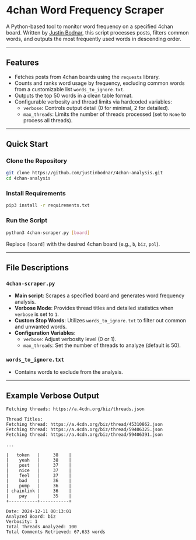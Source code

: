 # 4chan Word Frequency Scraper

A Python-based tool to monitor word frequency on a specified 4chan board. Written by [Justin Bodnar](https://justinbodnar.com), this script processes posts, filters common words, and outputs the most frequently used words in descending order.

---

## Features
- Fetches posts from 4chan boards using the `requests` library.
- Counts and ranks word usage by frequency, excluding common words from a customizable list `words_to_ignore.txt`.
- Outputs the top 50 words in a clean table format.
- Configurable verbosity and thread limits via hardcoded variables:
  - `verbose`: Controls output detail (0 for minimal, 2 for detailed).
  - `max_threads`: Limits the number of threads processed (set to `None` to process all threads).

---

## Quick Start

### Clone the Repository
```bash
git clone https://github.com/justinbodnar/4chan-analysis.git
cd 4chan-analysis
```

### Install Requirements
```bash
pip3 install -r requirements.txt
```

### Run the Script
```bash
python3 4chan-scraper.py [board]
```
Replace `[board]` with the desired 4chan board (e.g., `b`, `biz`, `pol`).

---

## File Descriptions

### `4chan-scraper.py`
- **Main script**: Scrapes a specified board and generates word frequency analysis.
- **Verbose Mode**: Provides thread titles and detailed statistics when `verbose` is set to `1`.
- **Custom Stop Words**: Utilizes `words_to_ignore.txt` to filter out common and unwanted words.
- **Configuration Variables**:
  - `verbose`: Adjust verbosity level (0 or 1).
  - `max_threads`: Set the number of threads to analyze (default is 50).

### `words_to_ignore.txt`
- Contains words to exclude from the analysis.

---

## Example Verbose Output
```plaintext
Fetching threads: https://a.4cdn.org/biz/threads.json

Thread Titles:
Fetching thread: https://a.4cdn.org/biz/thread/45310862.json
Fetching thread: https://a.4cdn.org/biz/thread/59406325.json
Fetching thread: https://a.4cdn.org/biz/thread/59406391.json

...

|   token   |     38    |
|    yeah   |     38    |
|    post   |     37    |
|    nice   |     37    |
|    feel   |     37    |
|    bad    |     36    |
|    pump   |     36    |
| chainlink |     36    |
|    pay    |     35    |
+-----------+-----------+

Date: 2024-12-11 00:13:01
Analyzed Board: biz
Verbosity: 1
Total Threads Analyzed: 100
Total Comments Retrieved: 67,633 words
```

